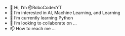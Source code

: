 - 👋 Hi, I’m @RoboCodexYT
- 👀 I’m interested in AI, Machine Learning, and Learning
- 🌱 I’m currently learning Python
- 💞️ I’m looking to collaborate on ...
- 📫 How to reach me ...

<!---
RoboCodexYT/RoboCodexYT is a ✨ special ✨ repository because its `README.md` (this file) appears on your GitHub profile.
You can click the Preview link to take a look at your changes.
--->
